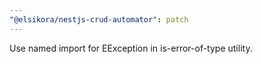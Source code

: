 ```yaml
---
"@elsikora/nestjs-crud-automator": patch
---
```


Use named import for EException in is-error-of-type utility.
